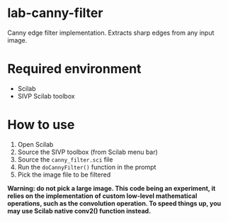 lab-canny-filter
================

Canny edge filter implementation. Extracts sharp edges from any input image.

# Required environment

 * Scilab
 * SIVP Scilab toolbox

# How to use

 1. Open Scilab
 2. Source the SIVP toolbox (from Scilab menu bar)
 3. Source the `canny_filter.sci` file
 4. Run the `doCannyFilter()` function in the prompt
 5. Pick the image file to be filtered

**Warning: do not pick a large image. This code being an experiment, it relies on the implementation of custom low-level mathematical operations, such as the convolution operation. To speed things up, you may use Scilab native conv2() function instead.**
